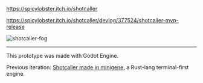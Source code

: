 https://spicylobster.itch.io/shotcaller

https://spicylobster.itch.io/shotcaller/devlog/377524/shotcaller-mvp-release

![shotcaller-fog](https://user-images.githubusercontent.com/583842/189473987-4a0abe6e-77ab-4f20-b58b-daaa218c6ea3.gif)

---

This prototype was made with Godot Engine.

Previous iteration: [Shotcaller made in minigene](https://github.com/spicylobstergames/shotcaller-minigene), a Rust-lang terminal-first engine.
